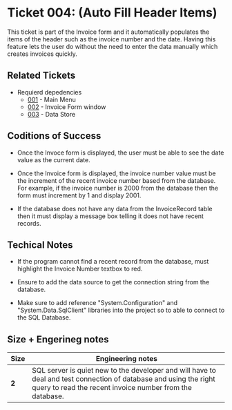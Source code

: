 Ticket 004:  (Auto Fill Header Items)
=======================

This ticket is part of the Invoice form and it automatically populates the items of the header such as the invoice number and the date. Having this feature lets the user do without the need to enter the data manually which creates invoices quickly. 


Related Tickets
---------------

* Requierd depedencies
    * [001](./001.md) - Main Menu
    * [002](./002.md) - Invoice Form window
    * [003](./003.md) - Data Store


Coditions of Success
--------------------

* Once the Invoce form is displayed, the user must be able to see the date value as the current date.

* Once the Invoice form is displayed, the invoice number value must be the increment of the recent invoice number based from the database.  For example, if the invoice number is 2000 from the database then the form must increment by 1 and display 2001.

* If the database does not have any data from the InvoiceRecord table then it must display a message box telling it does not have recent records.



Techical Notes
--------------

* If the program cannot find a recent record from the database, must highlight the Invoice Number textbox to red.

* Ensure to add the data source to get the connection string from the database.

* Make sure to add reference "System.Configuration" and "System.Data.SqlClient" libraries into the project so to able to connect to the SQL Database.

Size + Engerineg notes
----------------------
| Size | Engineering notes | 
| -------- | -------- |
| **2**    | SQL server is quiet new to the developer and will have to deal and test connection of database and using the right query to read the recent invoice number from the database.| 

